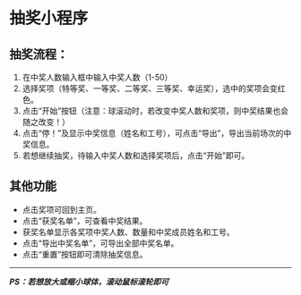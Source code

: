# 抽奖小程序

## 抽奖流程：

1. 在中奖人数输入框中输入中奖人数（1-50）
2. 选择奖项（特等奖、一等奖、二等奖、三等奖、幸运奖），选中的奖项会变红色。
3. 点击“开始”按钮（注意：球滚动时，若改变中奖人数和奖项，则中奖结果也会随之改变！）
4. 点击“停！”及显示中奖信息（姓名和工号），可点击“导出”，导出当前场次的中奖信息。
5. 若想继续抽奖，待输入中奖人数和选择奖项后，点击“开始”即可。

## 其他功能
- 点击奖项可回到主页。
- 点击“获奖名单”，可查看中奖结果。
- 获奖名单显示各奖项中奖人数、数量和中奖成员姓名和工号。
- 点击“导出中奖名单”，可导出全部中奖名单。
- 点击“重置”按钮即可清除抽奖信息。
---
***PS：若想放大或缩小球体，滚动鼠标滚轮即可***